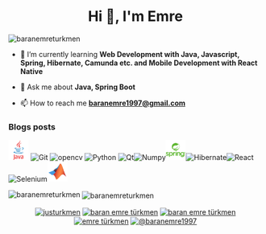 <h1 align="center">Hi 👋, I'm Emre</h1>
<p align="left"> <img src="https://komarev.com/ghpvc/?username=baranemreturkmen" alt="baranemreturkmen" /> </p>

- 🌱 I’m currently learning **Web Development with Java, Javascript, Spring, Hibernate, Camunda etc. and Mobile Development with React Native**

- 💬 Ask me about **Java, Spring Boot**

- 📫 How to reach me **baranemre1997@gmail.com**

### Blogs posts
<!-- BLOG-POST-LIST:START -->
<!-- BLOG-POST-LIST:END -->

<p align="left"><img src="https://github.com/devicons/devicon/blob/master/icons/java/java-original-wordmark.svg" alt="Java" width="40" height="40"/> <img src="https://www.vectorlogo.zone/logos/git-scm/git-scm-icon.svg" alt="Git" width="40" height="40"/> <img src="https://www.vectorlogo.zone/logos/opencv/opencv-icon.svg" alt="opencv" width="40" height="40"/> <img src="https://github.com/abranhe/programming-languages-logos/blob/master/src/python/python.svg" alt="Python" width="40" height="40"/> <img src="https://upload.wikimedia.org/wikipedia/commons/0/0b/Qt_logo_2016.svg" alt="Qt" width="40" height="40"/><img src="https://github.com/valohai/ml-logos/blob/master/numpy-logo.svg" alt="Numpy" width="40" height="40"/><img src="https://github.com/devicons/devicon/blob/master/icons/spring/spring-original-wordmark.svg" alt="Spring" width="40" height="40"/><img src="https://github.com/leungwensen/svg-icon/blob/master/dist/svg/logos/hibernate.svg" alt="Hibernate" width="40" height="40"/><img src="https://github.com/manuelbieh/logo-file-icons/blob/master/icons/swift.svg" alt="React" width="40" height="40"/><img src="https://github.com/gilbarbara/logos/blob/main/logos/selenium.svg" alt="Selenium" width="40" height="40"/><img src="https://github.com/devicons/devicon/blob/master/icons/matlab/matlab-original.svg" alt="MATLAB" width="40" height="40"/></p>

<p><img align="left" src="https://github-readme-stats.vercel.app/api/top-langs/?username=baranemreturkmen&layout=compact&hide=html" alt="baranemreturkmen" /></p>

<p>&nbsp;<img align="center" src="https://github-readme-stats.vercel.app/api?username=baranemreturkmen&show_icons=true" alt="baranemreturkmen" /></p>

<p align="center">
<a href="https://twitter.com/justurkmen" target="blank"><img align="center" src="https://cdn.jsdelivr.net/npm/simple-icons@3.0.1/icons/twitter.svg" alt="justurkmen" height="30" width="30" /></a>
<a href="https://linkedin.com/in/baran emre türkmen" target="blank"><img align="center" src="https://cdn.jsdelivr.net/npm/simple-icons@3.0.1/icons/linkedin.svg" alt="baran emre türkmen" height="30" width="30" /></a>
<a href="https://stackoverflow.com/users/baran emre türkmen" target="blank"><img align="center" src="https://cdn.jsdelivr.net/npm/simple-icons@3.0.1/icons/stackoverflow.svg" alt="baran emre türkmen" height="30" width="30" /></a>
<a href="https://kaggle.com/emre türkmen" target="blank"><img align="center" src="https://cdn.jsdelivr.net/npm/simple-icons@3.0.1/icons/kaggle.svg" alt="emre türkmen" height="30" width="30" /></a>
<a href="https://medium.com/@baranemre1997" target="blank"><img align="center" src="https://cdn.jsdelivr.net/npm/simple-icons@3.0.1/icons/medium.svg" alt="@baranemre1997" height="30" width="30" /></a>
</p>
